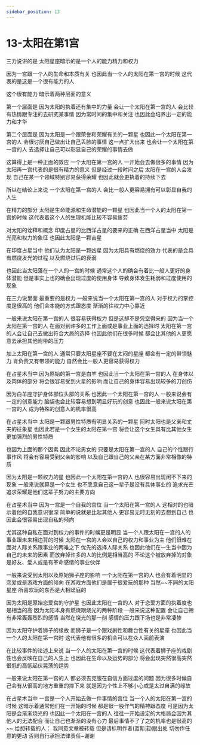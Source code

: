 ```yaml
---
sidebar_position: 13
---
```


# 13-太阳在第1宫
三力说讲的是
太阳星座暗示的是一个人的能力精力和权力

因为一宫跟一个人的生命和本质有关
也因此当一个人的太阳在第一宫的时候
这代表的是这是一个很有能力的人

这个很有能力
暗示着两种层面的意义

第一个层面是
因为太阳的执着还有集中的力量
会让一个太阳在第一宫的人
会比较有热情跟专注的去研究某事情
因为常时间的集中和关注
也因此会培养出一定的能力和才华

第二个层面是
因为太阳是一个跟荣誉和荣耀有关的一颗星
也因此一个太阳在第一宫的人
会很讨厌自己做出让自己丢脸的事情
这一点扩大出来
也会让一个太阳在第一宫的人
去选择让自己可以彰显自己的荣耀的事情去做

这算得上是一种正面的效应
一个太阳在第一宫的人
一开始会去做很多的事情
因为太阳再一宫代表的是很有精力的意义
但是经过一段时间之后
太阳在一宫的人会发现
自己在某一个领域特别容易获得荣耀
也因此就会更执着的持续下去

所以在结论上来说
一个太阳在第一宫的人
会比一般人更容易拥有可以彰显自我的人生

在精力的部分
太阳是生命能源和生命潜能的一颗星
也因此当一个人的太阳在第一宫的时候
这代表着这个人的生理机能比较不容易疲劳

对太阳的诠释和概念
印度占星的比西洋占星的要来的正确
在西洋占星当中
太阳是光亮和权力的象征
也因此太阳是一颗吉星

在印度占星当中
他们认为太阳是一颗凶星
因为太阳具有燃烧的效力
代表的是会具有燃烧发光的过程
以及燃烧过后的衰弱

也因此当太阳落在一个人的一宫的时候
通常这个人的确会有着比一般人更好的身体潜能
但是事实上也的确会出现过度的使用身体
导致身体发生耗弱和过度使用的现象

在三力说里面
最重要的是权力
一般来说当一个太阳在第一宫的人
对于权力的掌控度是很高的
他们会本能的方式跟态度
渐渐的往权力中心靠近

一般来说太阳在第一宫的人
很容易获得权力
但是这却不是凭空得来的
因为当一个太阳在第一宫的人
在面对到许多的工作上面或是事业上面的选择时
太阳在第一宫的人会让自己去做出符合大局的选择
也因此他们在很多时候
都会比其他的人更愿意去承担其他附带的压力

加上太阳在第一宫的人
通常只要太阳星座不要在太闷的星座
都会有一定的带领魅力
肯负责又有带领的能力
自然会比一般人更容易获得权力

在占星术当中
因为原始的第一宫是白羊
也因此当一个太阳在第一宫的人
在身体以及肉体的部分
将会很容易受到火星的影响
而让自己的身体容易出现较多的刀创伤

因为白羊座守护身体部位头部的关系
也因此一个太阳在第一宫的人
一般来说会有一定的创意能力
脑袋也会比较容易想到明显好玩的创意
也因此一般来说太阳在第一宫的人
成为特殊的创意人的机率很高

在占星术当中
太阳是一颗跟男性特质有明显关系的一颗星
同时太阳也是父亲和丈夫的征象星
也因此若是一个女生的太阳在第一宫
将会让这个女生具有比其他女生更加强烈的男性特质

也因为上面的那个因素
因此不论男女的
只要是太阳在第一宫的人
自己的个性跟行事作风
将会有容易受到父亲的影响
以及自己跟自己的父亲在某方面非常相像的特质

因为太阳是一颗权力的星
也因此一个太阳在第一宫的人
也很容易出现闲不下来的现象
一般来说就算是一个女生
也不愿意自己这一辈子是没有具体事业的
追求光芒追求荣耀是他们这辈子努力的主要方向

在占星术当中
因为一宫是一个自我的宫位
当一个太阳在第一宫的人
这相对的也暗示着他的自我意识很深
简单的说就是比起其他人
更容易无时无刻的去想到自己
也因此会很容易出现自私的倾向

尤其这种自私在面对到权力的事件的时候更是明显
当一个人跟太阳在一宫的人的事业跟未来相违背的时候
太阳在一宫的人会以自己的权力和事业为主
他们很难在面对人际关系跟事业的两难之下
优先的选择人际关系
也因此他们在一生当中因为自己的未来的因素
而放弃掉许多的人的比例是相当高的
不论这个被放弃掉的对象
是好友、爱人或是有革命感情的事业伙伴

一般来说受到太阳以及原始狮子座的影响
一个太阳在第一宫的人
也会有着明显的恋爱或是游戏方面的倾向
在游戏方面他们是属于很爱玩的那种
当然~~不同的太阳星座
所喜欢玩的东西是大相迳庭的

因为太阳是原始恋爱宫的守护星
也因此太阳在一宫的人
对于恋爱方面的执着度也是相当的高
因为太阳本身有燃烧跟烧光的两种阶段
一般来说这种配置
会让自己拥有非常轰轰烈烈的感情
当然在烧光的那一刻
感情的压力跟下场也是非常凄惨

因为太阳守护着狮子的缘故
而狮子是一个跟戏剧性和舞台性有关的星座
也因此当一个人的太阳在第一宫时
这代表他有很多的机会可以在众人面前表演

在比较事件的论述上来说
当一个人的太阳在第一宫的时候
这代表着狮子座的戏剧性也会反映在自己的人生上
也因此在生命以及运势的部分
将会出现突然很高突然很低的高低起伏晃荡的运势

一般来说太阳在第一宫的人
都必须去克服在自信方面过度的问题
因为很多时候自己会有从很高的地方重重的摔下来
就是因为个性上不够小心或是太过自满的缘故

在占星术当中
一宫是一个人开始去做一件事情的宫位
当一个人的太阳在第一宫的时候
这暗示着通常他们在一开始的时候
都是很一股作气的精神跟态度
可是因为太阳是会渐渐烧光的
也因此一个太阳在一宫的人
往往一开始设定的大格局会因为其他人的无法配合
而让自己也渐渐的没有心力
最后事情不了了之的机率也是很高的
~~
给想转载的人：
我同意文章被转载
但是请标明作者(蓝斯诺)跟出处
切勿作任意的更动
否则自行承担法律责任~谢谢

 
  